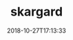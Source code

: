 ---
contentType: photography
path: /skargardbat
title: skargard
date: 2018-10-27T17:13:33
featuredColor: e92e3a
featuredImage: "./skargardbat.jpg"
---